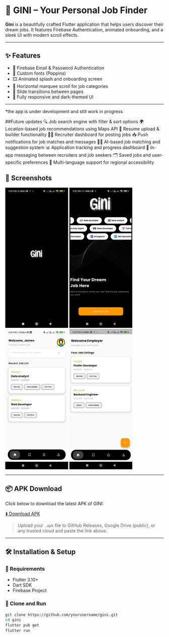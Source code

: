 # 🚀 GINI – Your Personal Job Finder

**Gini** is a beautifully crafted Flutter application that helps users discover their dream jobs. It features Firebase Authentication, animated onboarding, and a sleek UI with modern scroll effects.

---

## ✨ Features

- 🔐 Firebase Email & Password Authentication
- 🎨 Custom fonts (Poppins)
- 🎞 Animated splash and onboarding screen
- 🔄 Horizontal marquee scroll for job categories
- 🧭 Slide transitions between pages
- 📱 Fully responsive and dark-themed UI

---
*the app is under development and still work in progress

##Future updates
🔍 Job search engine with filter & sort options
🌍 Location-based job recommendations using Maps API
📝 Resume upload & builder functionality
🧑‍💼 Recruiter dashboard for posting jobs
📥 Push notifications for job matches and messages
🕵️‍♂️ AI-based job matching and suggestion system
📊 Application tracking and progress dashboard
💬 In-app messaging between recruiters and job seekers
🗂 Saved jobs and user-specific preferences
🎯 Multi-language support for regional accessibility

## 📸 Screenshots

<p float="left">
  <img src="./main.png" width="200" />
  <img src="./start.png" width="200" />
  <img src="./appli.png" width="200" />
  <img src="./emp.png" width="200" />
</p>


---

## 📦 APK Download

Click below to download the latest APK of GINI:

[⬇️ Download APK]([https://drive.google.com/drive/folders/15u7GD-9kI-0trc8QkCqMnDwweroNbSo5?usp=sharing])

> Upload your `.apk` file to GitHub Releases, Google Drive (public), or any trusted cloud and paste the link above.

---

## 🛠 Installation & Setup

### 🔧 Requirements

- Flutter 3.10+
- Dart SDK
- Firebase Project

### 🧩 Clone and Run

```bash
git clone https://github.com/yourusername/gini.git
cd gini
flutter pub get
flutter run
